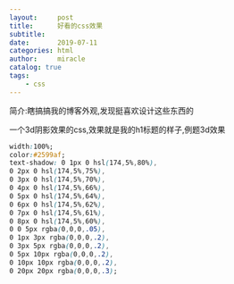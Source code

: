 ```yaml
---
layout:     post
title:      好看的css效果
subtitle:   
date:       2019-07-11
categories: html
author:     miracle
catalog: true
tags:
    - css
---
```


简介:瞎搞搞我的博客外观,发现挺喜欢设计这些东西的

一个3d阴影效果的css,效果就是我的h1标题的样子,例题3d效果

```css
width:100%;
color:#2599af;
text-shadow: 0 1px 0 hsl(174,5%,80%),
0 2px 0 hsl(174,5%,75%),
0 3px 0 hsl(174,5%,70%),
0 4px 0 hsl(174,5%,66%),
0 5px 0 hsl(174,5%,64%),
0 6px 0 hsl(174,5%,62%),
0 7px 0 hsl(174,5%,61%),
0 8px 0 hsl(174,5%,60%),
0 0 5px rgba(0,0,0,.05),
0 1px 3px rgba(0,0,0,.2),
0 3px 5px rgba(0,0,0,.2),
0 5px 10px rgba(0,0,0,.2),
0 10px 10px rgba(0,0,0,.2),
0 20px 20px rgba(0,0,0,.3);
```
